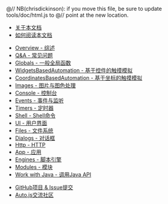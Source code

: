 @// NB(chrisdickinson): if you move this file, be sure to update tools/doc/html.js to
@// point at the new location.
* [关于本文档](documentation.html)
* [如何阅读本文档](synopsis.html)

<div class="line"></div>

* [Overview - 综述](overview.html)
* [Q&A - 常见问题](qa.html)
* [Globals - 一般全局函数](globals.html)
* [WidgetsBasedAutomation - 基于控件的触摸模拟](widgets-based-automation.html)
* [CoordinatesBasedAutomation - 基于坐标的触摸模拟](coordinates-based-automation.html)
* [Images - 图片与图色处理](images.html)
* [Console - 控制台](console.html)
* [Events - 事件与监听](events.html)
* [Timers - 定时器](timers.html)
* [Shell - Shell命令](shell.html)
* [UI - 用户界面](ui.html)
* [Files - 文件系统](files.html)
* [Dialogs - 对话框](dialogs.html)
* [Http - HTTP](http.html)
* [App - 应用](app.html)
* [Engines - 脚本引擎](engines.html)
* [Modules - 模块](modules.html)
* [Work with Java - 调用Java API](work-with-java.html)

<div class="line"></div>

* [GitHub项目 & Issue提交](https://github.com/hyb1996/NoRootScriptDroid)
* [Auto.js交流社区](http://autojs.org)
